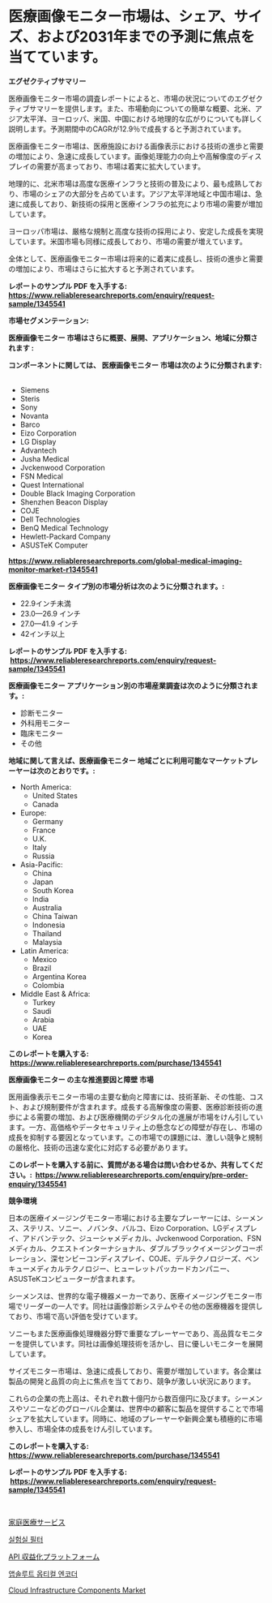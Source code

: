 <p><h1>医療画像モニター市場は、シェア、サイズ、および2031年までの予測に焦点を当てています。</h1></p><p><strong>エグゼクティブサマリー</strong></p>
<p><p>医療画像モニター市場の調査レポートによると、市場の状況についてのエグゼクティブサマリーを提供します。また、市場動向についての簡単な概要、北米、アジア太平洋、ヨーロッパ、米国、中国における地理的な広がりについても詳しく説明します。予測期間中のCAGRが12.9％で成長すると予測されています。</p><p>医療画像モニター市場は、医療施設における画像表示における技術の進歩と需要の増加により、急速に成長しています。画像処理能力の向上や高解像度のディスプレイの需要が高まっており、市場は着実に拡大しています。</p><p>地理的に、北米市場は高度な医療インフラと技術の普及により、最も成熟しており、市場のシェアの大部分を占めています。アジア太平洋地域と中国市場は、急速に成長しており、新技術の採用と医療インフラの拡充により市場の需要が増加しています。</p><p>ヨーロッパ市場は、厳格な規制と高度な技術の採用により、安定した成長を実現しています。米国市場も同様に成長しており、市場の需要が増えています。</p><p>全体として、医療画像モニター市場は将来的に着実に成長し、技術の進歩と需要の増加により、市場はさらに拡大すると予測されています。</p></p>
<p><strong>レポートのサンプル PDF を入手する: <a href="https://www.reliableresearchreports.com/enquiry/request-sample/1345541">https://www.reliableresearchreports.com/enquiry/request-sample/1345541</a></strong></p>
<p><strong>市場セグメンテーション:</strong></p>
<p><strong> 医療画像モニター 市場はさらに概要、展開、アプリケーション、地域に分類されます :</strong></p>
<p><strong>コンポーネントに関しては、 医療画像モニター 市場は次のように分類されます: &nbsp;</strong></p>
<p><ul><li>Siemens</li><li>Steris</li><li>Sony</li><li>Novanta</li><li>Barco</li><li>Eizo Corporation</li><li>LG Display</li><li>Advantech</li><li>Jusha Medical</li><li>Jvckenwood Corporation</li><li>FSN Medical</li><li>Quest International</li><li>Double Black Imaging Corporation</li><li>Shenzhen Beacon Display</li><li>COJE</li><li>Dell Technologies</li><li>BenQ Medical Technology</li><li>Hewlett-Packard Company</li><li>ASUSTeK Computer</li></ul></p>
<p><strong><a href="https://www.reliableresearchreports.com/global-medical-imaging-monitor-market-r1345541">https://www.reliableresearchreports.com/global-medical-imaging-monitor-market-r1345541</a></strong></p>
<p><strong> 医療画像モニター タイプ別の市場分析は次のように分類されます。:</strong></p>
<p><ul><li>22.9インチ未満</li><li>23.0—26.9 インチ</li><li>27.0—41.9 インチ</li><li>42インチ以上</li></ul></p>
<p><strong>レポートのサンプル PDF を入手する: &nbsp;<a href="https://www.reliableresearchreports.com/enquiry/request-sample/1345541">https://www.reliableresearchreports.com/enquiry/request-sample/1345541</a></strong></p>
<p><strong> 医療画像モニター アプリケーション別の市場産業調査は次のように分類されます。:</strong></p>
<p><ul><li>診断モニター</li><li>外科用モニター</li><li>臨床モニター</li><li>その他</li></ul></p>
<p><strong>地域に関して言えば、医療画像モニター 地域ごとに利用可能なマーケットプレーヤーは次のとおりです。:</strong></p>
<p><ul>
    <li>
        North America:
        <ul>
            <li>United States</li>
            <li>Canada</li>
        </ul>
    </li>
    <li>
        Europe:
        <ul>
            <li>Germany</li>
            <li>France</li>
            <li>U.K.</li>
            <li>Italy</li>
            <li>Russia</li>
        </ul>
    </li>
    <li>
        Asia-Pacific:
        <ul>
            <li>China</li>
            <li>Japan</li>
            <li>South Korea</li>
            <li>India</li>
            <li>Australia</li>
            <li>China Taiwan</li>
            <li>Indonesia</li>
            <li>Thailand</li>
            <li>Malaysia</li>
        </ul>
    </li>
    <li>
        Latin America:
        <ul>
            <li>Mexico</li>
            <li>Brazil</li>
            <li>Argentina Korea</li>
            <li>Colombia</li>
        </ul>
    </li>
    <li>
        Middle East & Africa:
        <ul>
            <li>Turkey</li>
            <li>Saudi</li>
            <li>Arabia</li>
            <li>UAE</li>
            <li>Korea</li>
        </ul>
    </li>
    </ul></p>
<p><strong>このレポートを購入する: &nbsp;<a href="https://www.reliableresearchreports.com/purchase/1345541">https://www.reliableresearchreports.com/purchase/1345541</a></strong></p>
<p><strong>医療画像モニター の主な推進要因と障壁 市場</strong></p>
<p><p>医用画像表示モニター市場の主要な動向と障害には、技術革新、その性能、コスト、および規制要件が含まれます。成長する高解像度の需要、医療診断技術の進歩による需要の増加、および医療機関のデジタル化の進展が市場をけん引しています。一方、高価格やデータセキュリティ上の懸念などの障壁が存在し、市場の成長を抑制する要因となっています。この市場での課題には、激しい競争と規制の厳格化、技術の迅速な変化に対応する必要があります。</p></p>
<p><strong>このレポートを購入する前に、質問がある場合は問い合わせるか、共有してください。:&nbsp; <a href="https://www.reliableresearchreports.com/enquiry/pre-order-enquiry/1345541">https://www.reliableresearchreports.com/enquiry/pre-order-enquiry/1345541</a></strong></p>
<p><strong>競争環境</strong></p>
<p><p>日本の医療イメージングモニター市場における主要なプレーヤーには、シーメンス、ステリス、ソニー、ノバンタ、バルコ、Eizo Corporation、LGディスプレイ、アドバンテック、ジューシャメディカル、Jvckenwood Corporation、FSNメディカル、クエストインターナショナル、ダブルブラックイメージングコーポレーション、深センビーコンディスプレイ、COJE、デルテクノロジーズ、ベンキューメディカルテクノロジー、ヒューレットパッカードカンパニー、ASUSTeKコンピューターが含まれます。</p><p>シーメンスは、世界的な電子機器メーカーであり、医療イメージングモニター市場でリーダーの一人です。同社は画像診断システムやその他の医療機器を提供しており、市場で高い評価を受けています。</p><p>ソニーもまた医療画像処理機器分野で重要なプレーヤーであり、高品質なモニターを提供しています。同社は画像処理技術を活かし、目に優しいモニターを展開しています。</p><p>サイズモニター市場は、急速に成長しており、需要が増加しています。各企業は製品の開発と品質の向上に焦点を当てており、競争が激しい状況にあります。</p><p>これらの企業の売上高は、それぞれ数十億円から数百億円に及びます。シーメンスやソニーなどのグローバル企業は、世界中の顧客に製品を提供することで市場シェアを拡大しています。同時に、地域のプレーヤーや新興企業も積極的に市場参入し、市場全体の成長をけん引しています。</p></p>
<p><strong>このレポートを購入する: &nbsp; <a href="https://www.reliableresearchreports.com/purchase/1345541">https://www.reliableresearchreports.com/purchase/1345541</a></strong></p>
<p><strong>レポートのサンプル PDF を入手する: &nbsp;<a href="https://www.reliableresearchreports.com/enquiry/request-sample/1345541">https://www.reliableresearchreports.com/enquiry/request-sample/1345541</a></strong><strong></strong></p>
<p>&nbsp;</p>
<p><p><a href="https://medium.com/@krishnajlhre/%E5%AE%B6%E5%BA%AD%E5%8C%BB%E7%99%82%E3%82%B5%E3%83%BC%E3%83%93%E3%82%B9%E5%B8%82%E5%A0%B4%E3%81%AE%E5%B1%95%E6%9C%9B-%E6%A5%AD%E7%95%8C%E3%81%AE%E6%A6%82%E8%A6%81%E3%81%A8%E4%BA%88%E6%B8%AC-2024%E5%B9%B4%E3%81%8B%E3%82%892031%E5%B9%B4%E3%81%BE%E3%81%A7-077559f7fc48">家庭医療サービス</a></p><p><a href="https://medium.com/@constantinvon/%EC%97%B0%EA%B5%AC%EC%8B%A4-%ED%95%84%ED%84%B0-%EC%8B%9C%EC%9E%A5-%EC%84%B1%EA%B3%B5%EC%A0%81%EC%9D%B8-%EB%B9%84%EC%A6%88%EB%8B%88%EC%8A%A4-%EC%A0%84%EB%9E%B5%EC%9D%98-%EC%97%B4%EC%87%A0-2031%EB%85%84%EA%B9%8C%EC%A7%80%EC%9D%98-%EC%98%88%EC%B8%A1-f54263cf585f">실험실 필터</a></p><p><a href="https://github.com/MosesSpinka1914/Market-Research-Report-List-1/blob/main/385873820332.md">API 収益化プラットフォーム</a></p><p><a href="https://github.com/Tristiarton768456/Market-Research-Report-List-1/blob/main/771152618643.md">앱솔루트 옵티컬 엔코더</a></p><p><a href="https://github.com/prosalinda88/Market-Research-Report-List-3/blob/main/cloud-infrastructure-components-market.md">Cloud Infrastructure Components Market</a></p></p>